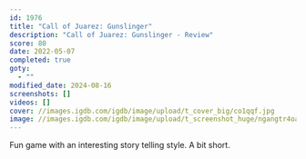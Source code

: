 ```yaml
---
id: 1976
title: "Call of Juarez: Gunslinger"
description: "Call of Juarez: Gunslinger - Review"
score: 80
date: 2022-05-07
completed: true
goty:
  - ""
modified_date: 2024-08-16
screenshots: []
videos: []
cover: //images.igdb.com/igdb/image/upload/t_cover_big/co1qqf.jpg
image: //images.igdb.com/igdb/image/upload/t_screenshot_huge/ngangtr4oahqej0pcrke.jpg
---
```

Fun game with an interesting story telling style. A bit short.